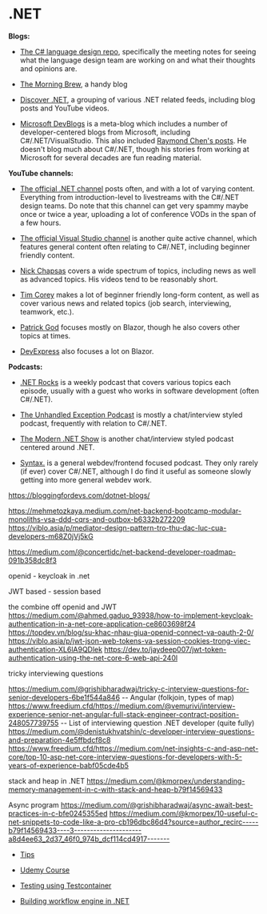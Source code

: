# .NET 


**Blogs:**

- [The C# language design repo](https://github.com/dotnet/csharplang), specifically the meeting notes for seeing what the language design team are working on and what their thoughts and opinions are.
    
- [The Morning Brew](https://blog.cwa.me.uk/), a handy blog
    
- [Discover .NET](https://discoverdot.net/blogs/), a grouping of various .NET related feeds, including blog posts and YouTube videos.
    
- [Microsoft DevBlogs](https://devblogs.microsoft.com/) is a meta-blog which includes a number of developer-centered blogs from Microsoft, including C#/.NET/VisualStudio. This also included [Raymond Chen's posts](https://devblogs.microsoft.com/oldnewthing/author/oldnewthing). He doesn't blog much about C#/.NET, though his stories from working at Microsoft for several decades are fun reading material.
    

**YouTube channels:**

- [The official .NET channel](https://www.youtube.com/dotnet) posts often, and with a lot of varying content. Everything from introduction-level to livestreams with the C#/.NET design teams. Do note that this channel can get very spammy maybe once or twice a year, uploading a lot of conference VODs in the span of a few hours.
    
- [The official Visual Studio channel](https://www.youtube.com/@visualstudio) is another quite active channel, which features general content often relating to C#/.NET, including beginner friendly content.
    
- [Nick Chapsas](https://www.youtube.com/@nickchapsas) covers a wide spectrum of topics, including news as well as advanced topics. His videos tend to be reasonably short.
    
- [Tim Corey](https://www.youtube.com/@IAmTimCorey) makes a lot of beginner friendly long-form content, as well as cover various news and related topics (job search, interviewing, teamwork, etc.).
    
- [Patrick God](https://www.youtube.com/@PatrickGod) focuses mostly on Blazor, though he also covers other topics at times.
    
- [DevExpress](https://www.youtube.com/@DeveloperExpress/videos) also focuses a lot on Blazor.
    

**Podcasts:**

- [.NET Rocks](https://www.dotnetrocks.com/) is a weekly podcast that covers various topics each episode, usually with a guest who works in software development (often C#/.NET).
    
- [The Unhandled Exception Podcast](https://unhandledexceptionpodcast.com/) is mostly a chat/interview styled podcast, frequently with relation to C#/.NET.
    
- [The Modern .NET Show](https://dotnetcore.show/) is another chat/interview styled podcast centered around .NET.
    
- [Syntax.](https://syntax.fm/) is a general webdev/frontend focused podcast. They only rarely (if ever) cover C#/.NET, although I do find it useful as someone slowly getting into more general webdev work.

https://bloggingfordevs.com/dotnet-blogs/


https://mehmetozkaya.medium.com/net-backend-bootcamp-modular-monoliths-vsa-ddd-cqrs-and-outbox-b6332b272209
https://viblo.asia/p/mediator-design-pattern-tro-thu-dac-luc-cua-developers-m68Z0jVj5kG

https://medium.com/@concertidc/net-backend-developer-roadmap-091b358dc8f3

openid - keycloak in .net

JWT based - session based

the combine off openid and JWT
https://medium.com/@ahmed.gaduo_93938/how-to-implement-keycloak-authentication-in-a-net-core-application-ce8603698f24
https://topdev.vn/blog/su-khac-nhau-giua-openid-connect-va-oauth-2-0/
https://viblo.asia/p/jwt-json-web-tokens-va-session-cookies-trong-viec-authentication-XL6lA9QDlek
https://dev.to/jaydeep007/jwt-token-authentication-using-the-net-core-6-web-api-240l



tricky interviewing questions

https://medium.com/@grishibharadwaj/tricky-c-interview-questions-for-senior-developers-6be1f544a846
	-- Angular (folkjoin, types of map)
https://www.freedium.cfd/https://medium.com/@vemurivi/interview-experience-senior-net-angular-full-stack-engineer-contract-position-248057739755
	-- List of interviewing question .NET developer (quite fully)
https://medium.com/@denistukhvatshin/c-developer-interview-questions-and-preparation-4e5ffbdcf8c8
https://www.freedium.cfd/https://medium.com/net-insights-c-and-asp-net-core/top-10-asp-net-core-interview-questions-for-developers-with-5-years-of-experience-babf05cde4b5

stack and heap in .NET 
https://medium.com/@kmorpex/understanding-memory-management-in-c-with-stack-and-heap-b79f14569433


Async program
https://medium.com/@grishibharadwaj/async-await-best-practices-in-c-bfe0245355ed
https://medium.com/@kmorpex/10-useful-c-net-snippets-to-code-like-a-pro-cb196dbc86d4?source=author_recirc-----b79f14569433----3---------------------a8d4ee63_2d37_46f0_974b_dcf114cd4917-------

- [Tips](https://www.freedium.cfd/https://medium.com/@kmorpex/10-useful-c-net-snippets-to-code-like-a-pro-cb196dbc86d4 (kmorpex))

 - [Udemy Course](https://mehmetozkaya.medium.com/net-backend-bootcamp-modular-monoliths-vsa-ddd-cqrs-and-outbox-b6332b272209)
	
- [Testing using Testcontainer](https://medium.com/codenx/testcontainers-for-integration-testing-in-net-868df3b0fbc2)

 - [Building workflow engine in .NET](https://medium.com/@riffkikris13/workflow-engine-integration-with-net-core-9ab0ff1c4025)